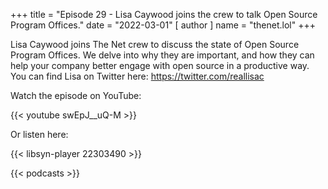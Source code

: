 +++
title = "Episode 29 - Lisa Caywood joins the crew to talk Open Source Program Offices."
date = "2022-03-01"
[ author ]
  name = "thenet.lol"
+++

Lisa Caywood joins The Net crew to discuss the state of Open Source Program Offices. We delve into why they are important, and how they can help your company better engage with open source in a productive way. You can find Lisa on Twitter here: https://twitter.com/reallisac

Watch the episode on YouTube:

{{< youtube swEpJ__uQ-M >}}

Or listen here:

{{< libsyn-player 22303490 >}}

{{< podcasts >}}
